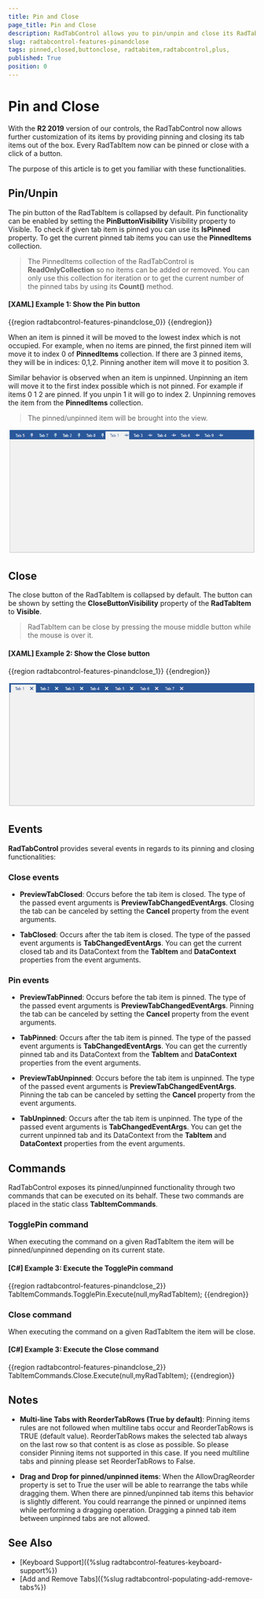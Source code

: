 ```yaml
---
title: Pin and Close
page_title: Pin and Close
description: RadTabControl allows you to pin/unpin and close its RadTabItems.
slug: radtabcontrol-features-pinandclose
tags: pinned,closed,buttonclose, radtabitem,radtabcontrol,plus,
published: True
position: 0
---
```


# Pin and Close

With the __R2 2019__ version of our controls, the RadTabControl now allows further customization of its items by providing pinning and closing its tab items out of the box. Every RadTabItem now can be pinned or close with a click of a button. 

The purpose of this article is to get you familiar with these functionalities.

## Pin/Unpin

The pin button of the RadTabItem is collapsed by default. Pin functionality can be enabled by setting the __PinButtonVisibility__ Visibility property to Visible. To check if given tab item is pinned you can use its __IsPinned__ property. To get the current pinned tab items you can use the __PinnedItems__ collection.

> The PinnedItems collection of the RadTabControl is __ReadOnlyCollection<RadTabItem>__ so no items can be added or removed. You can only use this collection for iteration or to get the current number of the pinned tabs by using its __Count()__ method.

#### __[XAML] Example 1: Show the Pin button__
{{region radtabcontrol-features-pinandclose_0}}
	<Style TargetType="telerik:RadTabItem" >
		<Setter Property="PinButtonVisibility" Value="Visible"/>
	</Style>
{{endregion}}

When an item is pinned it will be moved to the lowest index which is not occupied. For example, when no items are pinned, the first pinned item will move it to index 0 of __PinnedItems__ collection. If there are 3 pinned items, they will be in indices: 0,1,2. Pinning another item will move it to position 3.

Similar behavior is observed when an item is unpinned. Unpinning an item will move it to the first index possible which is not pinned. For example if items 0 1 2 are pinned. If you unpin 1 it will go to index 2. Unpinning removes the item from the __PinnedItems__ collection.

> The pinned/unpinned item will be brought into the view.

![](images/tabcontrol-pinned-tabitems.png)

## Close

The close button of the RadTabItem is collapsed by default. The button can be shown by setting the __CloseButtonVisibility__ property of the __RadTabItem__ to __Visible__.

> RadTabItem can be close by pressing the mouse middle button while the mouse is over it.

#### __[XAML] Example 2: Show the Close button__
{{region radtabcontrol-features-pinandclose_1}}
	<Style TargetType="telerik:RadTabItem" >
		<Setter Property="CloseButtonVisibility" Value="Visible"/>
	</Style>
{{endregion}}

![](images/tabcontrol-closebutton-tabitems.png)

## Events

__RadTabControl__ provides several events in regards to its pinning and closing functionalities:

### Close events
 
* __PreviewTabClosed__: Occurs before the tab item is closed. The type of the passed event arguments is __PreviewTabChangedEventArgs__. Closing the tab can be canceled by setting the __Cancel__ property from the event arguments.

* __TabClosed__: Occurs after the tab item is closed. The type of the passed event arguments is __TabChangedEventArgs__. You can get the current closed tab and its DataContext from the __TabItem__ and __DataContext__ properties from the event arguments.

### Pin events

* __PreviewTabPinned__: Occurs before the tab item is pinned. The type of the passed event arguments is __PreviewTabChangedEventArgs__. Pinning the tab can be canceled by setting the __Cancel__ property from the event arguments.
* __TabPinned__:  Occurs after the tab item is pinned. The type of the passed event arguments is __TabChangedEventArgs__. You can get the currently pinned tab and its DataContext from the __TabItem__ and __DataContext__ properties from the event arguments.

* __PreviewTabUnpinned__: Occurs before the tab item is unpinned. The type of the passed event arguments is __PreviewTabChangedEventArgs__. Pinning the tab can be canceled by setting the __Cancel__ property from the event arguments.
* __TabUnpinned__: Occurs after the tab item is unpinned. The type of the passed event arguments is __TabChangedEventArgs__. You can get the current unpinned tab and its DataContext from the __TabItem__ and __DataContext__ properties from the event arguments.

## Commands

RadTabControl exposes its pinned/unpinned functionality through two commands that can be executed on its behalf. These two commands are placed in the static class __TabItemCommands__.

### TogglePin command

When executing the command on a given RadTabItem the item will be pinned/unpinned depending on its current state.

#### __[C#] Example 3: Execute the TogglePin command__

{{region radtabcontrol-features-pinandclose_2}}
	TabItemCommands.TogglePin.Execute(null,myRadTabItem);
{{endregion}}

### Close command

When executing the command on a given RadTabItem the item will be close.

#### __[C#] Example 3: Execute the Close command__

{{region radtabcontrol-features-pinandclose_2}}
	TabItemCommands.Close.Execute(null,myRadTabItem);
{{endregion}}

## Notes

* __Multi-line Tabs with ReorderTabRows (True by default)__: Pinning items rules are not followed when multiline tabs occur and ReorderTabRows is TRUE (default value). ReorderTabRows makes the selected tab always on the last row so that content is as close as possible. So please consider Pinning items not supported in this case. If you need multiline tabs and pinning please set ReorderTabRows to False.

* __Drag and Drop for pinned/unpinned items__: When the AllowDragReorder property is set to True the user will be able to rearrange the tabs while dragging them. When there are pinned/unpinned tab items this behavior is slightly different. You could rearrange the pinned or unpinned items while performing a dragging operation. Dragging a pinned tab item between unpinned tabs are not allowed.

## See Also  
 * [Keyboard Support]({%slug radtabcontrol-features-keyboard-support%})
 * [Add and Remove Tabs]({%slug radtabcontrol-populating-add-remove-tabs%})
